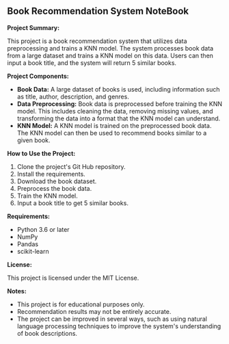 ## Book Recommendation System NoteBook

**Project Summary:**

This project is a book recommendation system that utilizes data preprocessing and trains a KNN model. The system processes book data from a large dataset and trains a KNN model on this data. Users can then input a book title, and the system will return 5 similar books.

**Project Components:**

* **Book Data:** A large dataset of books is used, including information such as title, author, description, and genres.
* **Data Preprocessing:** Book data is preprocessed before training the KNN model. This includes cleaning the data, removing missing values, and transforming the data into a format that the KNN model can understand.
* **KNN Model:** A KNN model is trained on the preprocessed book data. The KNN model can then be used to recommend books similar to a given book.

**How to Use the Project:**

1. Clone the project's Git Hub repository.
3. Install the requirements.
4. Download the book dataset.
5. Preprocess the book data.
6. Train the KNN model.
7. Input a book title to get 5 similar books.

**Requirements:**

* Python 3.6 or later
* NumPy
* Pandas
* scikit-learn

**License:**

This project is licensed under the MIT License.

**Notes:**

* This project is for educational purposes only.
* Recommendation results may not be entirely accurate.
* The project can be improved in several ways, such as using natural language processing techniques to improve the system's understanding of book descriptions.
